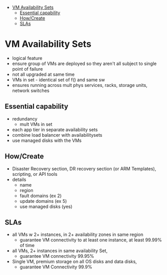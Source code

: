 - [VM Availability Sets](#vm-availability-sets)
  - [Essential capability](#essential-capability)
  - [How/Create](#howcreate)
  - [SLAs](#slas)
# VM Availability Sets

* logical feature
* ensure group of VMs are deployed so they aren't all subject to single point of failure
* not all upgraded at same time
* VMs in set - identical set of f() and same sw
* ensures running across mult phys services, racks, storage units, network switches

## Essential capability
* redundancy
  * mult VMs in set
* each app tier in separate availability sets
* combine load balancer with availabilitysets
* use managed disks with the VMs

## How/Create
* Disaster Recovery section, DR recovery section (or ARM Templates), scripting, or API tools
* details
  * name
  * region
  * fault domains (ex 2)
  * update domains (ex 5)
  * use managed disks (yes)

## SLAs
* all VMs w 2+ instances, in 2+ availability zones in same region
  * guarantee VM connectivity to at least one instance, at least 99.99% of time
* all VMs, 2+ instances in same availability Set, 
  * guarantee VM connectivity 99.95%
* Single VM, premium storage on all OS disks and data disks, 
  * guarantee VM Connectivity 99.9%